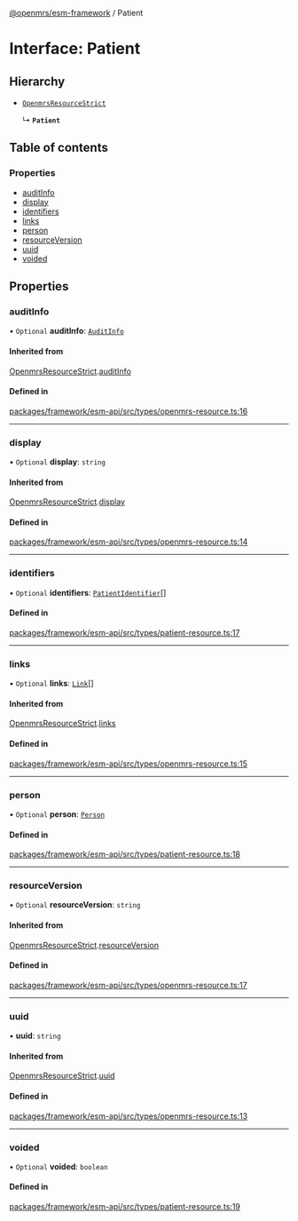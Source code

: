 [@openmrs/esm-framework](../API.md) / Patient

# Interface: Patient

## Hierarchy

- [`OpenmrsResourceStrict`](OpenmrsResourceStrict.md)

  ↳ **`Patient`**

## Table of contents

### Properties

- [auditInfo](Patient.md#auditinfo)
- [display](Patient.md#display)
- [identifiers](Patient.md#identifiers)
- [links](Patient.md#links)
- [person](Patient.md#person)
- [resourceVersion](Patient.md#resourceversion)
- [uuid](Patient.md#uuid)
- [voided](Patient.md#voided)

## Properties

### auditInfo

• `Optional` **auditInfo**: [`AuditInfo`](AuditInfo.md)

#### Inherited from

[OpenmrsResourceStrict](OpenmrsResourceStrict.md).[auditInfo](OpenmrsResourceStrict.md#auditinfo)

#### Defined in

[packages/framework/esm-api/src/types/openmrs-resource.ts:16](https://github.com/its-kios09/openmrs-esm-core/blob/main/packages/framework/esm-api/src/types/openmrs-resource.ts#L16)

___

### display

• `Optional` **display**: `string`

#### Inherited from

[OpenmrsResourceStrict](OpenmrsResourceStrict.md).[display](OpenmrsResourceStrict.md#display)

#### Defined in

[packages/framework/esm-api/src/types/openmrs-resource.ts:14](https://github.com/its-kios09/openmrs-esm-core/blob/main/packages/framework/esm-api/src/types/openmrs-resource.ts#L14)

___

### identifiers

• `Optional` **identifiers**: [`PatientIdentifier`](PatientIdentifier.md)[]

#### Defined in

[packages/framework/esm-api/src/types/patient-resource.ts:17](https://github.com/its-kios09/openmrs-esm-core/blob/main/packages/framework/esm-api/src/types/patient-resource.ts#L17)

___

### links

• `Optional` **links**: [`Link`](Link.md)[]

#### Inherited from

[OpenmrsResourceStrict](OpenmrsResourceStrict.md).[links](OpenmrsResourceStrict.md#links)

#### Defined in

[packages/framework/esm-api/src/types/openmrs-resource.ts:15](https://github.com/its-kios09/openmrs-esm-core/blob/main/packages/framework/esm-api/src/types/openmrs-resource.ts#L15)

___

### person

• `Optional` **person**: [`Person`](Person.md)

#### Defined in

[packages/framework/esm-api/src/types/patient-resource.ts:18](https://github.com/its-kios09/openmrs-esm-core/blob/main/packages/framework/esm-api/src/types/patient-resource.ts#L18)

___

### resourceVersion

• `Optional` **resourceVersion**: `string`

#### Inherited from

[OpenmrsResourceStrict](OpenmrsResourceStrict.md).[resourceVersion](OpenmrsResourceStrict.md#resourceversion)

#### Defined in

[packages/framework/esm-api/src/types/openmrs-resource.ts:17](https://github.com/its-kios09/openmrs-esm-core/blob/main/packages/framework/esm-api/src/types/openmrs-resource.ts#L17)

___

### uuid

• **uuid**: `string`

#### Inherited from

[OpenmrsResourceStrict](OpenmrsResourceStrict.md).[uuid](OpenmrsResourceStrict.md#uuid)

#### Defined in

[packages/framework/esm-api/src/types/openmrs-resource.ts:13](https://github.com/its-kios09/openmrs-esm-core/blob/main/packages/framework/esm-api/src/types/openmrs-resource.ts#L13)

___

### voided

• `Optional` **voided**: `boolean`

#### Defined in

[packages/framework/esm-api/src/types/patient-resource.ts:19](https://github.com/its-kios09/openmrs-esm-core/blob/main/packages/framework/esm-api/src/types/patient-resource.ts#L19)

